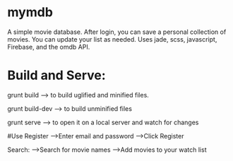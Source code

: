 # mymdb

A simple movie database. After login, you can save a personal collection of movies. You can update your list as needed. Uses jade, scss, javascript, Firebase, and the omdb API.


# Build and Serve:
grunt build
--> to build uglified and minified files.

grunt build-dev
--> to build unminified files

grunt serve
--> to open it on a local server and watch for changes

#Use
Register
-->Enter email and password
-->Click Register

Search:
-->Search for movie names
-->Add movies to your watch list
